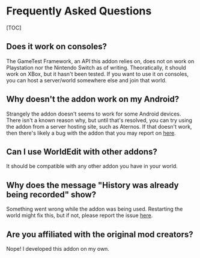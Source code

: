 # Frequently Asked Questions

[TOC]

## Does it work on consoles?

The GameTest Framework, an API this addon relies on, does not on work on Playstation nor the Nintendo Switch as of writing. Theoratically, it should work on XBox, but it hasn't been tested. If you want to use it on consoles, you can host a server/world somewhere else and join that world.

## Why doesn't the addon work on my Android?

Strangely the addon doesn't seems to work for some Android devices. There isn't a known reason why, but until that's resolved, you can try using the addon from a server hosting site, such as Aternos. If that doesn't work, then there's likely a bug with the addon that you may report on [here](https://github.com/SIsilicon/WorldEdit-BE/issues).

## Can I use WorldEdit with other addons?

It should be compatible with any other addon you have in your world.

## Why does the message "History was already being recorded" show?

Something went wrong while the addon was being used. Restarting the world might fix this, but if not, please report the issue [here](https://github.com/SIsilicon/WorldEdit-BE/issues).

## Are you affiliated with the original mod creators?

Nope! I developed this addon on my own.
